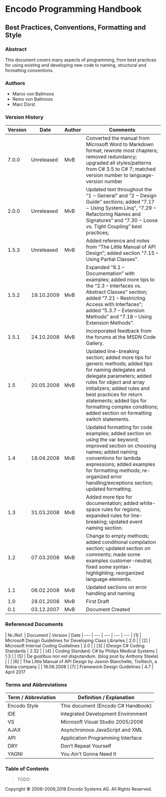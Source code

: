 # Encodo Programming Handbook

## Best Practices, Conventions, Formatting and Style

### Abstract

This document covers many aspects of programming, from best practices for using existing and developing new code to naming, structural and formatting conventions.

### Authors

* Marco von Ballmoos
* Remo von Ballmoos
* Marc Dürst

### Version History

|Version |  Date | Author | Comments
| --- | --- | --- | ---
| 7.0.0 | Unreleased | MvB | Converted the manual from Microsoft Word to Markdown format; rewrote most chapters; removed redundancy; upgraded all styles/patterns from C# 3.5 to C# 7; matched version number to language-version number
| 2.0.0 | Unreleased | MvB | Updated text throughout the “1 − General” and “2 − Design Guide” sections; added “7.17 − Using System.Linq”, “7.29 − Refactoring Names and Signatures” and “7.30 − Loose vs. Tight Coupling” best practices;
| 1.5.3 | Unreleased | MvB | Added reference and notes from “The Little Manual of API Design”; added section “7.15 – Using Partial Classes”.
| 1.5.2 | 19.10.2009 | MvB | Expanded “8.1 – Documentation” with examples; added more tips to the “2.3 – Interfaces vs. Abstract Classes” section; added “7.21 – Restricting Access with Interfaces”; added “5.3.7 – Extension Methods” and “7.18 – Using Extension Methods”.
| 1.5.1 | 24.10.2008 | MvB | Incorporated feedback from the forums at the MSDN Code Gallery.
| 1.5 | 20.05.2008 | MvB | Updated line-breaking section; added more tips for generic methods; added tips for naming delegates and delegate parameters; added rules for object and array initializers; added rules and best practices for return statements; added tips for formatting complex conditions; added section on formatting switch statements.
| 1.4 | 18.04.2008 | MvB | Updated formatting for code examples; added section on using the var keyword; improved section on choosing names; added naming conventions for lambda expressions; added examples for formatting methods; re-organized error handling/exceptions section; updated formatting.
| 1.3 | 31.03.2008 | MvB | Added more tips for documentation; added white-space rules for regions; expanded rules for line-breaking; updated event naming section.
| 1.2 | 07.03.2008 | MvB | Change to empty methods; added conditional compilation section; updated section on comments; made some examples customer-neutral; fixed some syntax-highlighting; reorganized language elements.
| 1.1 | 06.02.2008 | MvB | Updated sections on error handling and naming
| 1.0 | 28.01.2008 | MvB | First Draft
| 0.1 | 03.12.2007 | MvB | Document Created

### Referenced Documents

| Nr./Ref. | Document | Version | Date
| --- | --- | --- | --- | ---
| [1] | Microsoft Design Guidelines for Developing Class Libraries | 2.0 |
| [2] | Microsoft Internal Coding Guidelines | 2.0 |
| [3] | IDesign C# Coding Standards | 2.32 |
| [4] | Coding Standard: C# by Philips Medical Systems | 1.3 |
| [5] | De gustibus non est disputandum. (blog post by Anthony Steele) |  |
| [6] | The Little Manual of API Design by Jasmin Blanchette, Trolltech, a Nokia company |  | 19.06.2008
| [7] | Framework Design Guidelines | 4.7 | April 2017


### Terms and Abbreviations

| Term / Abbreviation | Definition / Explanation
| --- | ---
| Encodo Style | This document (Encodo C# Handbook)
| IDE | Integrated Development Environment
| VS | Microsoft Visual Studio 2005/2008
| AJAX | Asynchronous JavaScript and XML
| API | Application Programming Interface
| DRY | Don’t Repeat Yourself
| YAGNI | You Ain't Gonna Need It

### Table of Contents

> TODO

Copyright © 2008–2009,2016 Encodo Systems AG. All Rights Reserved.